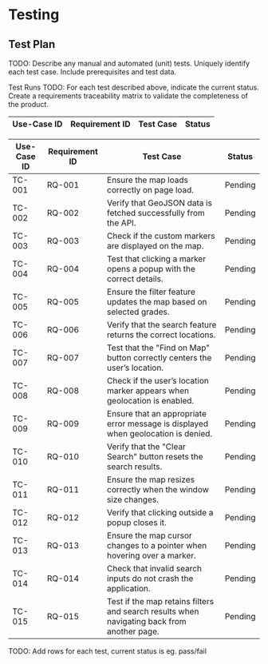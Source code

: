 # Testing

## Test Plan
TODO: Describe any manual and automated (unit) tests. Uniquely identify each test case. Include prerequisites and test data.

Test Runs
TODO: For each test described above, indicate the current status. 
Create a requirements traceability matrix to validate the completeness of the product.

| Use-Case ID | Requirement ID | Test Case | Status |
| ----------- | -------------- | --------- | ------ |


| Use-Case ID | Requirement ID | Test Case | Status |
| ----------- | -------------- | --------- | ------ |
| TC-001 | RQ-001 | Ensure the map loads correctly on page load. | Pending |
| TC-002 | RQ-002 | Verify that GeoJSON data is fetched successfully from the API. | Pending |
| TC-003 | RQ-003 | Check if the custom markers are displayed on the map. | Pending |
| TC-004 | RQ-004 | Test that clicking a marker opens a popup with the correct details. | Pending |
| TC-005 | RQ-005 | Ensure the filter feature updates the map based on selected grades. | Pending |
| TC-006 | RQ-006 | Verify that the search feature returns the correct locations. | Pending |
| TC-007 | RQ-007 | Test that the "Find on Map" button correctly centers the user’s location. | Pending |
| TC-008 | RQ-008 | Check if the user’s location marker appears when geolocation is enabled. | Pending |
| TC-009 | RQ-009 | Ensure that an appropriate error message is displayed when geolocation is denied. | Pending |
| TC-010 | RQ-010 | Verify that the "Clear Search" button resets the search results. | Pending |
| TC-011 | RQ-011 | Ensure the map resizes correctly when the window size changes. | Pending |
| TC-012 | RQ-012 | Verify that clicking outside a popup closes it. | Pending |
| TC-013 | RQ-013 | Ensure the map cursor changes to a pointer when hovering over a marker. | Pending |
| TC-014 | RQ-014 | Check that invalid search inputs do not crash the application. | Pending |
| TC-015 | RQ-015 | Test if the map retains filters and search results when navigating back from another page. | Pending |


TODO: Add rows for each test, current status is eg. pass/fail
